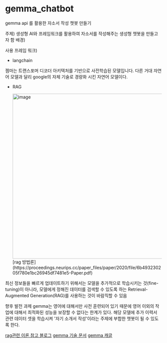 # gemma_chatbot
gemma api 를 활용한 자소서 작성 챗봇 만들기

주제) 생성형 AI와 프레임워크를 활용하여 자소서를 작성해주는 생성형 챗봇을 만들고자 함
배경)



사용 프레임 워크)
- langchain
  
젬마는 트랜스포머 디코더 아키텍처를 기반으로 사전학습된 모델입니다.
다른 거대 자연어 모델과 달리 google의 자체 기술로 경량화 시킨 자연어 모델이다.

- RAG
  
  <img width="531" alt="image" src="https://github.com/user-attachments/assets/14844b8e-3a24-44a1-91bb-1e60c72548a8">
  [rag 방법론](https://proceedings.neurips.cc/paper_files/paper/2020/file/6b493230205f780e1bc26945df7481e5-Paper.pdf)

최신 정보들을 빠르게 업데이트하기 위해서는 모델을 추가적으로 학습시키는 것(fine-tuning)이 아니라, 모델에게 정해진 데이터를 검색할 수 있도록 하는 Retrieval-Augmented Generation(RAG)를 사용하는 것이 바람직할 수 있음

향후 발전 과제
gemma는 영어에 대해서만 사전 훈련되어 있기 때문에 영어 이외의 작업에 대해서 최적화된 성능을 보장할 수 없다는 한계가 있다.
해당 모델에 추가 이력서 관련 데이터 셋을 학습시켜 '자기 소개서 작성'이라는 주제에 부합한 챗봇이 될 수 있도록 한다.

[rag관련 이론 참고 블로그](https://inblog.ai/moondb/13538)
[gemma 기술 문서](https://storage.googleapis.com/deepmind-media/gemma/gemma-report.pdf)
[gemma 캐글](https://www.kaggle.com/models/google/gemma/)

